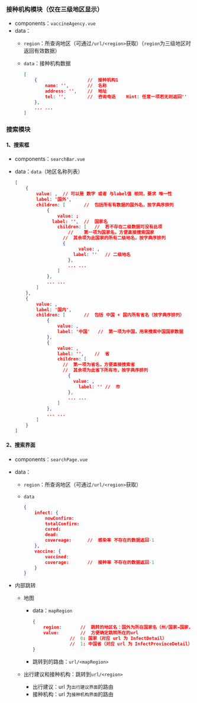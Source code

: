 ### 接种机构模块（仅在三级地区显示）

- components：`vaccineAgency.vue`
- data：
  - `region`：所查询地区（可通过`/url/<region>`获取）（`region`为三级地区时返回有效数据）
  
  - `data`：接种机构数据
  
    ```json
    [
        {					//	接种机构1
            name: '',		// 	名称
            address: '',	//	地址
            tel: '',		//	咨询电话	Hint: 任意一项若无则返回''
        },
        ... ...
    ]
    ```

### 搜索模块

#### 1、搜索框

- components：`searchBar.vue`

- data：`data`（地区名称列表）

  ```json
  [
      {
          value: ,	// 可以是 数字 或者 与label值 相同，要求 唯一性
          label: '国外',
          children: [		//	包括所有有数据的国外名，按字典序排列
              {
                  value: ;
          		label: '',	//	国家名
                  children: [	//	若不存在二级数据可没有此项
                      //	第一项为国家名，方便直接搜索国家
          			//	其余项为此国家的所有二级地名，按字典序排列
          			{
                          value: ,
          				label: ''	// 二级地名
                      },
                      ... ...
                  ]
              },
              ... ...
          ]
      },
      {
          value: ,
          label: '国内',
          children: [		// 	包括 中国 + 国内所有省名（按字典序排列）
              {
                  value: ,
                  label: '中国'	//	第一项为中国，用来搜索中国国家数据
              },
              {
                  value: ,
                  label: '',	//	省
                  children: [	
                  	//	第一项为省名，方便直接搜索省
                  	//	其余项为此省下所有市，按字典序排列
                      {
                  		value: ,
                          label: ''	//	市
                      },
                      ... ...
                  ]
              },
              ... ...        
          ]
      }
  ]
  ```

#### 2、搜索界面

- components：`searchPage.vue`

- data：

  - `region`：所查询地区（可通过`/url/<region>`获取）

  - `data`

    ```json
    {
    	infect: {
    		nowConfirm: 
    		totalConfirm: 
    		cured: 
    		dead: 
    		covereage:		//	感染率 不存在的数据返回-1
    	},
    	vaccine: {
    		vaccined:
    		coverage:		// 	接种率 不存在的数据返回-1
    	}
    }
    ```

- 内部跳转

  - 地图

    - data：`mapRegion`

      ```json
      {
          region:		//	跳转的地区名：国外为所在国家名（州/国家→国家，国内为最近一级地区名（市→省、省/国家→省）
          value:		//	方便确定跳转所在的url
          			//	0: 国家（对应 url 为 InfectDetail）
          			//	1: 中国省（对应 url 为 InfectProvinceDetail）
      }
      ```

    - 跳转到的路由：`url/<mapRegion>`

  - 出行建议和接种机构：跳转到`url/<region>`

    - 出行建议：url 为`出行建议界面`的路由
    - 接种机构：url 为`接种机构界面`的路由


